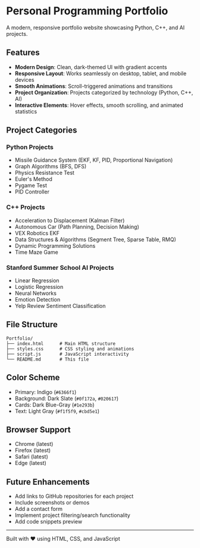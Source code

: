 # Personal Programming Portfolio

A modern, responsive portfolio website showcasing Python, C++, and AI projects.

## Features

- **Modern Design**: Clean, dark-themed UI with gradient accents
- **Responsive Layout**: Works seamlessly on desktop, tablet, and mobile devices
- **Smooth Animations**: Scroll-triggered animations and transitions
- **Project Organization**: Projects categorized by technology (Python, C++, AI)
- **Interactive Elements**: Hover effects, smooth scrolling, and animated statistics

## Project Categories

### Python Projects
- Missile Guidance System (EKF, KF, PID, Proportional Navigation)
- Graph Algorithms (BFS, DFS)
- Physics Resistance Test
- Euler's Method
- Pygame Test
- PID Controller

### C++ Projects
- Acceleration to Displacement (Kalman Filter)
- Autonomous Car (Path Planning, Decision Making)
- VEX Robotics EKF
- Data Structures & Algorithms (Segment Tree, Sparse Table, RMQ)
- Dynamic Programming Solutions
- Time Maze Game

### Stanford Summer School AI Projects
- Linear Regression
- Logistic Regression
- Neural Networks
- Emotion Detection
- Yelp Review Sentiment Classification

<!-- Getting Started section removed for public README cleanliness -->

## File Structure

```
Portfolio/
├── index.html      # Main HTML structure
├── styles.css      # CSS styling and animations
├── script.js       # JavaScript interactivity
└── README.md       # This file
```

## Color Scheme

- Primary: Indigo (`#6366f1`)
- Background: Dark Slate (`#0f172a`, `#020617`)
- Cards: Dark Blue-Gray (`#1e293b`)
- Text: Light Gray (`#f1f5f9`, `#cbd5e1`)

## Browser Support

- Chrome (latest)
- Firefox (latest)
- Safari (latest)
- Edge (latest)

## Future Enhancements

- Add links to GitHub repositories for each project
- Include screenshots or demos
- Add a contact form
- Implement project filtering/search functionality
- Add code snippets preview

---

Built with ❤️ using HTML, CSS, and JavaScript

